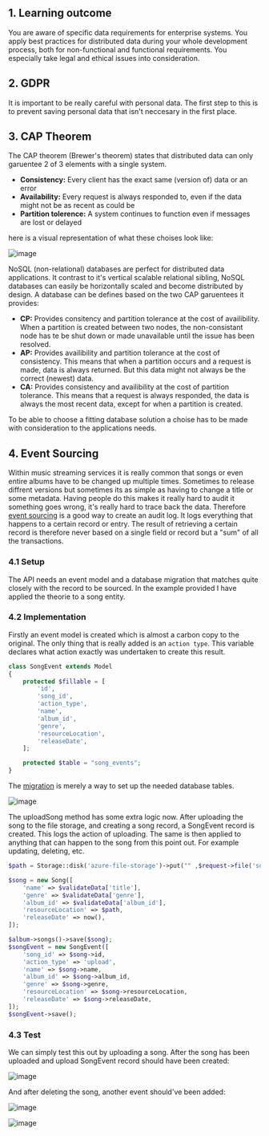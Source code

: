 ## 1. Learning outcome
You are aware of specific data requirements for enterprise systems. You apply best practices for distributed data during your whole development process, both for non-functional and functional requirements. You especially take legal and ethical issues into consideration.

## 2. GDPR 
It is important to be really careful with personal data. The first step to this is to prevent saving personal data that isn't neccesary in the first place. 

## 3. CAP Theorem
The CAP theorem (Brewer's theorem) states that distributed data can only garuentee 2 of 3 elements with a single system.

- **Consistency:** Every client has the exact same (version of) data or an error
- **Availability:** Every request is always responded to, even if the data might not be as recent as could be
- **Partition tolerence:** A system continues to function even if messages are lost or delayed


here is a visual representation of what these choises look like:

![image](https://user-images.githubusercontent.com/46562627/199088993-d50c453b-7591-423c-8402-e4176a9563e1.png)

NoSQL (non-relational) databases are perfect for distributed data applications. It contrast to it's vertical scalable relational sibling, NoSQL databases can easily be horizontally scaled and become distributed by design.
A database can be defines based on the two CAP garuentees it provides:

- **CP:** Provides consitency and partition tolerance at the cost of availibility. When a partition is created between two nodes, the non-consistant node has te be shut down or made unavailable until the issue has been resolved.
- **AP:** Provides availibility and partition tolerance at the cost of consistency. This means that when a partition occurs and a request is made, data is always returned. But this data might not always be the correct (newest) data.
- **CA:** Provides consistency and availibility at the cost of partition tolerance. This means that a request is always responded, the data is always the most recent data, except for when a partition is created.

To be able to choose a fitting database solution a choise has to be made with consideration to the applications needs.

## 4. Event Sourcing
Within music streaming services it is really common that songs or even entire albums have to be changed up multiple times. Sometimes to release diffrent versions but sometimes its as simple as having to change a title or some metadata. Having people do this makes it really hard to audit it something goes wrong, it's really hard to trace back the data. Therefore [event sourcing](https://martinfowler.com/eaaDev/EventSourcing.html) is a good way to create an audit log. It logs everything that happens to a certain record or entry. The result of retrieving a certain record is therefore never based on a single field or record but a "sum" of all the transactions.

### 4.1 Setup
The API needs an event model and a database migration that matches quite closely with the record to be sourced. In the example provided I have applied the theorie to a song entity. 

### 4.2 Implementation
Firstly an event model is created which is almost a carbon copy to the original. The only thing that is really added is an `action type`. This variable declares what action exactly was undertaken to create this result. 
```php
class SongEvent extends Model
{
    protected $fillable = [
        'id',
        'song_id',
        'action_type',
        'name',
        'album_id',
        'genre',
        'resourceLocation',
        'releaseDate',
    ];

    protected $table = "song_events";
}
```
The [migration](https://laravel.com/docs/9.x/migrations) is merely a way to set up the needed database tables.

![image](https://user-images.githubusercontent.com/46562627/174597793-78902a53-e088-4f5a-8211-b7b6eaa4812b.png)

The uploadSong method has some extra logic now. After uploading the song to the file storage, and creating a song record, a SongEvent record is created. This logs the action of uploading. The same is then applied to anything that can happen to the song from this point out. For example updating, deleting, etc.
```php
$path = Storage::disk('azure-file-storage')->put("" ,$request->file('song'));

$song = new Song([
    'name' => $validateData['title'],
    'genre' => $validateData['genre'],
    'album_id' => $validateData['album_id'],
    'resourceLocation' => $path,
    'releaseDate' => now(),
]);

$album->songs()->save($song);
$songEvent = new SongEvent([
    'song_id' => $song->id,
    'action_type' => 'upload',
    'name' => $song->name,
    'album_id' => $song->album_id,
    'genre' => $song->genre,
    'resourceLocation' => $song->resourceLocation,
    'releaseDate' => $song->releaseDate,
]);
$songEvent->save();
```

### 4.3 Test
We can simply test this out by uploading a song. After the song has been uploaded and upload SongEvent record should have been created:

![image](https://user-images.githubusercontent.com/46562627/199091969-8e861648-e621-48dd-9487-71a0720fd236.png)

And after deleting the song, another event should've been added:

![image](https://user-images.githubusercontent.com/46562627/199091908-ee9ebd63-602b-4778-aeef-1ca115a46053.png)

![image](https://user-images.githubusercontent.com/46562627/199087441-57e8da60-49c0-4df2-9b4a-fb506e74ab9a.png)

